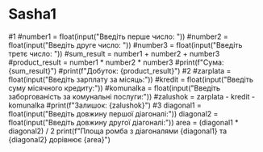 # Sasha1
#1
#number1 = float(input("Введіть перше число: "))
#number2 = float(input("Введіть друге число: "))
#number3 = float(input("Введіть третє число: "))
#sum_result = number1 + number2 + number3
#product_result = number1 * number2 * number3
#print(f"Сума: {sum_result}")
#print(f"Добуток: {product_result}")
#2
#zarplata = float(input("Введіть зарплату за місяць:"))
#kredit = float(input("Введіть суму місячного кредиту:"))
#komunalka = float(input("Введіть заборгованість за комунальні послуги:"))
#zalushok = zarplata - kredit - komunalka
#print(f"Залишок: {zalushok}")
#3
diagonal1 = float(input("Введіть довжину першої діагоналі:"))
diagonal2 = float(input("Введіть довжину другої діагоналі:"))
area = (diagonal1 * diagonal2) / 2
print(f"Площа ромба з діагоналями {diagonal1} та {diagonal2} дорівнює {area}")
